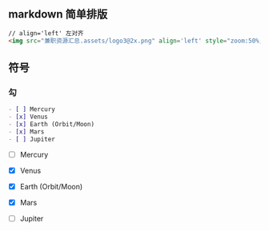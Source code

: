 



## markdown 简单排版

```markdown
// align='left' 左对齐
<img src="兼职资源汇总.assets/logo3@2x.png" align='left' style="zoom:50%;" />
```

## 符号

### 勾

```markdown
- [ ] Mercury
- [x] Venus
- [x] Earth (Orbit/Moon)
- [x] Mars
- [ ] Jupiter
```

- [ ] Mercury
- [x] Venus
- [x] Earth (Orbit/Moon)
- [x] Mars
- [ ] Jupiter

